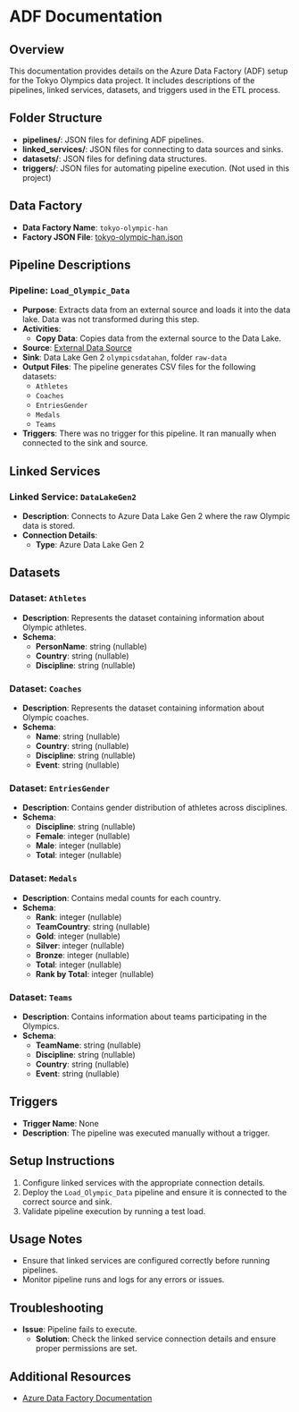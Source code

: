 # ADF Documentation

## Overview
This documentation provides details on the Azure Data Factory (ADF) setup for the Tokyo Olympics data project. It includes descriptions of the pipelines, linked services, datasets, and triggers used in the ETL process.

## Folder Structure
- **pipelines/**: JSON files for defining ADF pipelines.
- **linked_services/**: JSON files for connecting to data sources and sinks.
- **datasets/**: JSON files for defining data structures.
- **triggers/**: JSON files for automating pipeline execution. (Not used in this project)

## Data Factory
- **Data Factory Name**: `tokyo-olympic-han`
- **Factory JSON File**: [tokyo-olympic-han.json](https://github.com/HannibalGh/Azure-DE-Project-Tokyo-Olympic-Data-Analytics/blob/main/factory/tokyo-olympic-han.json)

## Pipeline Descriptions

### Pipeline: `Load_Olympic_Data`
- **Purpose**: Extracts data from an external source and loads it into the data lake. Data was not transformed during this step.
- **Activities**:
  - **Copy Data**: Copies data from the external source to the Data Lake.
- **Source**: [External Data Source](https://github.com/darshilparmar/tokyo-olympic-azure-data-engineering-project/tree/main/data)
- **Sink**: Data Lake Gen 2 `olympicsdatahan`, folder `raw-data`
- **Output Files**: The pipeline generates CSV files for the following datasets:
  - `Athletes`
  - `Coaches`
  - `EntriesGender`
  - `Medals`
  - `Teams`
- **Triggers**: There was no trigger for this pipeline. It ran manually when connected to the sink and source.

## Linked Services

### Linked Service: `DataLakeGen2`
- **Description**: Connects to Azure Data Lake Gen 2 where the raw Olympic data is stored.
- **Connection Details**:
  - **Type**: Azure Data Lake Gen 2

## Datasets

### Dataset: `Athletes`
- **Description**: Represents the dataset containing information about Olympic athletes.
- **Schema**:
  - **PersonName**: string (nullable)
  - **Country**: string (nullable)
  - **Discipline**: string (nullable)

### Dataset: `Coaches`
- **Description**: Represents the dataset containing information about Olympic coaches.
- **Schema**:
  - **Name**: string (nullable)
  - **Country**: string (nullable)
  - **Discipline**: string (nullable)
  - **Event**: string (nullable)

### Dataset: `EntriesGender`
- **Description**: Contains gender distribution of athletes across disciplines.
- **Schema**:
  - **Discipline**: string (nullable)
  - **Female**: integer (nullable)
  - **Male**: integer (nullable)
  - **Total**: integer (nullable)

### Dataset: `Medals`
- **Description**: Contains medal counts for each country.
- **Schema**:
  - **Rank**: integer (nullable)
  - **TeamCountry**: string (nullable)
  - **Gold**: integer (nullable)
  - **Silver**: integer (nullable)
  - **Bronze**: integer (nullable)
  - **Total**: integer (nullable)
  - **Rank by Total**: integer (nullable)

### Dataset: `Teams`
- **Description**: Contains information about teams participating in the Olympics.
- **Schema**:
  - **TeamName**: string (nullable)
  - **Discipline**: string (nullable)
  - **Country**: string (nullable)
  - **Event**: string (nullable)

## Triggers
- **Trigger Name**: None
- **Description**: The pipeline was executed manually without a trigger.

## Setup Instructions
1. Configure linked services with the appropriate connection details.
2. Deploy the `Load_Olympic_Data` pipeline and ensure it is connected to the correct source and sink.
3. Validate pipeline execution by running a test load.

## Usage Notes
- Ensure that linked services are configured correctly before running pipelines.
- Monitor pipeline runs and logs for any errors or issues.

## Troubleshooting
- **Issue**: Pipeline fails to execute.
  - **Solution**: Check the linked service connection details and ensure proper permissions are set.

## Additional Resources
- [Azure Data Factory Documentation](https://docs.microsoft.com/en-us/azure/data-factory/)
